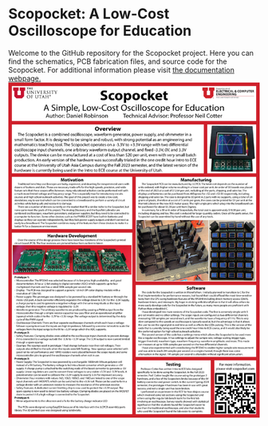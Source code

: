 # Scopocket: A Low-Cost Oscilloscope for Education
Welcome to the GitHub repository for the Scopocket project. Here you can find the schematics, PCB fabrication files, and source code for the Scopocket. For additional information please visit [the documentation webpage.](https://scopocket.com)
![Scopocket Poster](./docs/Scopocket-Poster.jpg)